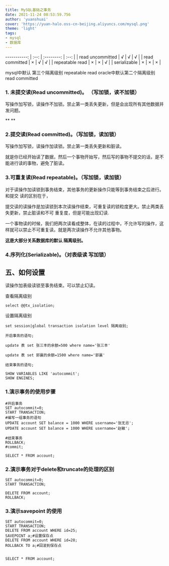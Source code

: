 ```yaml
---
title: MySQL基础之事务
date: 2021-11-24 08:53:59.756
author: 'yuanshuai'
cover: 'https://yuan-halo.oss-cn-beijing.aliyuncs.com/mysql.png'
theme: 'light'
tags: 
- mysql
- 数据库
---
```


-----------: | :--: | :--------: | :--: |
| read uncommitted |  √   |     √      |  √   |
|  read committed  |  ×   |     √      |  √   |
| repeatable read  |  ×   |     ×      |  √   |
|   serializable   |  ×   |     ×      |  ×   |

mysql中默认 第三个隔离级别 repeatable read
oracle中默认第二个隔离级别 read committed

### **1. 未提交读(Read uncommitted)。 （写加锁，读不加锁）**

写操作加写锁，读操作不加锁。禁止第一类丢失更新，但是会出现所有其他数据并发问题。

**
**

### **2.提交读(Read committed)。（写加锁，读加锁）**

写操作加写锁，读操作加读锁。禁止第一类丢失更新和脏读。

就是你已经开始读了数据，然后一个事物开始写，然后写的事物不提交的话，是不能进行读的事物，避免了脏读。



### **3.可重复读(Read repeatable)。（写加锁，读加锁）**

对于读操作加读锁到事务结束，其他事务的更新操作只能等到事务结束之后进行。和提交 读的区别在于，

提交读的读操作是加读锁到本次读操作结束，可重复读的锁粒度更大。禁止两类丢失更新，禁止脏读和不可 重复度，但是可能出现幻读.

一个事物读的时候，我们把两次读看成整体，在读的过程中，不允许写的操作，这样就可以禁止不可重复读。就是两次读操作不允许其他事物。

**这是大部分关系数据库的默认 隔离级别。**

### **4.序列化(Serializable)。（对表级读 写加锁）**

## 五、如何设置

读操作加表级读锁至事务结束。可以禁止幻读。

查看隔离级别

```mysql
select @@tx_isolation;
```

设置隔离级别

```mysql
set session|global transaction isolation level 隔离级别;
```

```mysql
开启事务的语句;

update 表 set 张三丰的余额=500 where name='张三丰'

update 表 set 郭襄的余额=1500 where name='郭襄' 

结束事务的语句;
```



```mysql
SHOW VARIABLES LIKE 'autocommit';
SHOW ENGINES;
```

### 1.演示事务的使用步骤

```mysql
#开启事务
SET autocommit=0;
START TRANSACTION;
#编写一组事务的语句
UPDATE account SET balance = 1000 WHERE username='张无忌';
UPDATE account SET balance = 1000 WHERE username='赵敏';

#结束事务
ROLLBACK;
#commit;

SELECT * FROM account;
```

### 2.演示事务对于delete和truncate的处理的区别

```mysql
SET autocommit=0;
START TRANSACTION;

DELETE FROM account;
ROLLBACK;
```

### 3.演示savepoint 的使用

```mysql
SET autocommit=0;
START TRANSACTION;
DELETE FROM account WHERE id=25;
SAVEPOINT a;#设置保存点
DELETE FROM account WHERE id=28;
ROLLBACK TO a;#回滚到保存点


SELECT * FROM account;
```